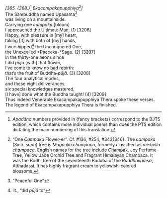 *\[365. {368.}*[^1] *Ekacampakapupphiya*[^2]*\]*  
The Sambuddha named Upasanta[^3]  
was living on a mountainside.  
Carrying one *campaka* \[bloom\]  
I approached the Ultimate Man. (1) \[3206\]  
Happy, with pleasure in \[my\] heart,  
taking \[it\] with both of \[my\] hands,  
I worshipped[^4] the Unconquered One,  
the Unexcelled *Pacceka-*Sage. (2) \[3207\]  
In the thirty-one aeons since  
I did *pūjā* \[with\] that flower,  
I’ve come to know no bad rebirth:  
that’s the fruit of Buddha-*pūjā.* (3) \[3208\]  
The four analytical modes,  
and these eight deliverances,  
six special knowledges mastered,  
\[I have\] done what the Buddha taught! (4) \[3209\]  
Thus indeed Venerable Ekacampakapupphiya Thera spoke these verses.  
The legend of Ekacampakapupphiya Thera is finished.  
[^1]: *Apadāna* numbers provided in {fancy brackets} correspond to the
    BJTS edition, which contains more individual poems than does the PTS
    edition dictating the main numbering of this translation.  
[^2]: “One *Campaka* Flower-er”. Cf. \#136, \#254, \#343{346}. The
    *campaka* (Sinh. *sapu*) tree is *Magnolia champaca,* formerly
    classified as *michelia champaca*. English names for the tree
    include Champak, Joy Perfume Tree, Yellow Jade Orchid Tree and
    Fragrant Himalayan Champaca. It was the Bodhi tree of the
    seventeenth Buddha of the *Buddhavaṃsa*, Atthadassi. It has highly
    fragrant cream to yellowish-colored blossoms.  
[^3]: “Peaceful One”  
[^4]: lit., “did *pūjā* to”
